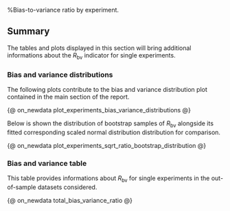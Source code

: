 %Bias-to-variance ratio by experiment.

Summary
-------

The tables and plots displayed in this section will bring additional informations about the $R_\text{bv}$ indicator for single experiments.

### Bias and variance distributions

The following plots contribute to the bias and variance distribution plot contained in the main section of the report.

{@ on_newdata plot_experiments_bias_variance_distributions @}

Below is shown the distribution of bootstrap samples of $R_\text{bv}$ alongside its fitted corresponding scaled normal distribution distribution for comparison.

{@ on_newdata plot_experiments_sqrt_ratio_bootstrap_distribution @}

### Bias and variance table

This table provides informations about $R_\text{bv}$ for single experiments in the out-of-sample datasets considered.

{@ on_newdata total_bias_variance_ratio @}